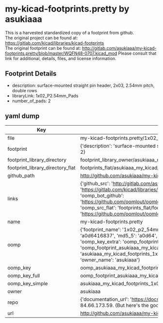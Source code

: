 # my-kicad-footprints.pretty by asukiaaa  
This is a harvested standardized copy of a footprint from github.  
The original project can be found at:  
https://gitlab.com/kicad/libraries/kicad-footprints  
The original footprint can be found at:
http://gitlab.com/asukiaaa/my-kicad-footprints.pretty/blob/master/WQFN48-0707.kicad_mod
Please consult that link for additional, details, files, and license information.  
## Footprint Details
* description: surface-mounted straight pin header, 2x03, 2.54mm pitch, double rows  
* libraryLink: 1x02_P2.54mm_Pads  
* number_of_pads: 2  
## yaml dump  
| Key | Value |  
| --- | --- |  
| file | my-kicad-footprints.pretty/1x02_P2.54mm_Pads.kicad_mod |  
| footprint | {'description': 'surface-mounted straight pin header, 2x03, 2.54mm pitch, double rows', 'libraryLink': '1x02_P2.54mm_Pads', 'number_of_pads': 2} |  
| footprint_library_directory | footprint_library_owner/asukiaaa_my-kicad-footprints.pretty |  
| footprint_library_directory_flat | footprints_flat/asukiaaa_my_kicad_footprints_1x02_p2_54mm_pads/working |  
| github_path | http://github.com/asukiaaa/my-kicad-footprints.pretty/blob/master/1x02_P2.54mm_Pads.kicad_mod |  
| links | {'github_src': 'http://gitlab.com/asukiaaa/my-kicad-footprints.pretty/blob/master/WQFN48-0707.kicad_mod', 'github_src_repo': 'https://gitlab.com/kicad/libraries/kicad-footprints', 'oomp_bot': 'footprints/asukiaaa_my_kicad_footprints_1x02_p2_54mm_pads/working', 'oomp_bot_github': 'https://github.com/oomlout/oomlout_oomp_footprint_bot/tree/main/footprints/asukiaaa_my_kicad_footprints_1x02_p2_54mm_pads/working', 'oomp_src_flat': 'footprints_flat/footprints_flat/asukiaaa_my_kicad_footprints_1x02_p2_54mm_pads/working', 'oomp_src_flat_github': 'https://github.com/oomlout/oomlout_oomp_footprint_src/tree/main/footprints_flat/asukiaaa_my_kicad_footprints_1x02_p2_54mm_pads/working'} |  
| name | my-kicad-footprints.pretty |  
| oomp | {'footprint_name': '1x02_p2_54mm_pads', 'library_name': 'my_kicad_footprints', 'md5': 'a0d64168377443db0a9bf7768f9c98ba', 'md5_10': 'a0d6416837', 'md5_5': 'a0d64', 'md5_6': 'a0d641', 'oomp_key': 'oomp_asukiaaa_my_kicad_footprints_1x02_p2_54mm_pads', 'oomp_key_extra': 'oomp_footprint_asukiaaa_my_kicad_footprints_1x02_p2_54mm_pads', 'oomp_key_full': 'oomp_footprint_asukiaaa_my_kicad_footprints_1x02_p2_54mm_pads_a0d641', 'oomp_key_simple': 'asukiaaa_my_kicad_footprints_1x02_p2_54mm_pads', 'original_filename': 'my-kicad-footprints.pretty/1x02_P2.54mm_Pads.kicad_mod', 'owner_name': 'asukiaaa'} |  
| oomp_key | oomp_asukiaaa_my_kicad_footprints_1x02_p2_54mm_pads |  
| oomp_key_full | oomp_footprint_asukiaaa_my_kicad_footprints_1x02_p2_54mm_pads |  
| oomp_key_simple | asukiaaa_my_kicad_footprints_1x02_p2_54mm_pads |  
| owner | asukiaaa |  
| repo | {'documentation_url': 'https://docs.github.com/rest/overview/resources-in-the-rest-api#rate-limiting', 'message': "API rate limit exceeded for 84.66.173.59. (But here's the good news: Authenticated requests get a higher rate limit. Check out the documentation for more details.)"} |  
| url | http://github.com/asukiaaa/my-kicad-footprints.pretty |  

